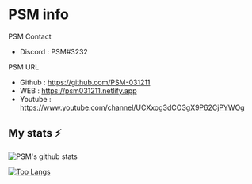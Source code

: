 # PSM info

PSM Contact
- Discord : PSM#3232

PSM URL
- Github  : https://github.com/PSM-031211
- WEB     : https://psm031211.netlify.app
- Youtube : https://www.youtube.com/channel/UCXxog3dCO3gX9P62CjPYWOg

## My stats ⚡
![PSM's github stats](https://github-readme-stats.vercel.app/api?username=psm-031211&show_icons=true&theme=solarized-light)


[![Top Langs](https://github-readme-stats.vercel.app/api/top-langs/?username=psm-031211&layout=compact)](https://github.com/HyeongGu0401/github-readme-stats)
